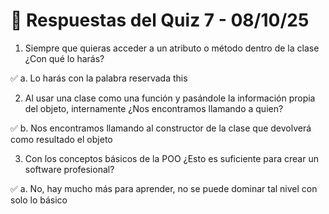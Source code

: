 # 📝 Respuestas del Quiz 7 - 08/10/25 # 

1. Siempre que quieras acceder a un atributo o método dentro de la clase ¿Con qué lo harás?

✅ a. Lo harás con la palabra reservada this



2. Al usar una clase como una función y pasándole la información propia del objeto, internamente ¿Nos encontramos llamando a quien?

✅ b. Nos encontramos llamando al constructor de la clase que devolverá como resultado el objeto



3. Con los conceptos básicos de la POO ¿Esto es suficiente para crear un software profesional?

✅ a. No, hay mucho más para aprender, no se puede dominar tal nivel con solo lo básico

